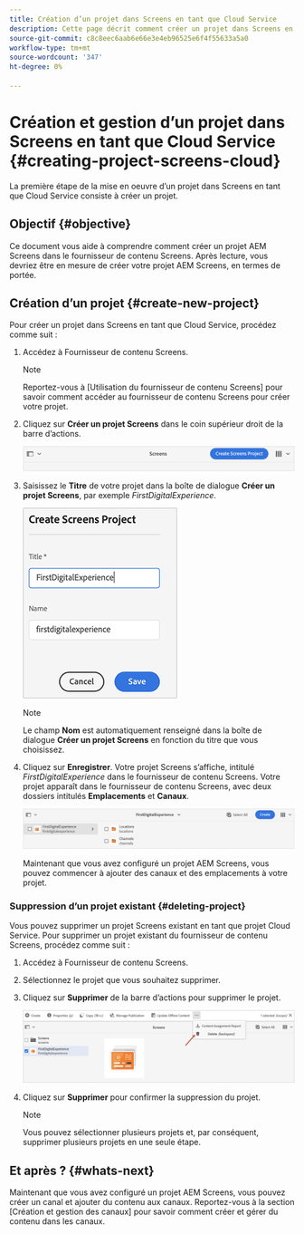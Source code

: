 ```yaml
---
title: Création d’un projet dans Screens en tant que Cloud Service
description: Cette page décrit comment créer un projet dans Screens en tant que Cloud Service.
source-git-commit: c8c8eec6aab6e66e3e4eb96525e6f4f55633a5a0
workflow-type: tm+mt
source-wordcount: '347'
ht-degree: 0%

---
```



# Création et gestion d’un projet dans Screens en tant que Cloud Service {#creating-project-screens-cloud}

La première étape de la mise en oeuvre d’un projet dans Screens en tant que Cloud Service consiste à créer un projet.

## Objectif {#objective}

Ce document vous aide à comprendre comment créer un projet AEM Screens dans le fournisseur de contenu Screens. Après lecture, vous devriez être en mesure de créer votre projet AEM Screens, en termes de portée.

## Création d’un projet {#create-new-project}

Pour créer un projet dans Screens en tant que Cloud Service, procédez comme suit :

1. Accédez à Fournisseur de contenu Screens.

   >[!NOTE]
   >Reportez-vous à [Utilisation du fournisseur de contenu Screens] pour savoir comment accéder au fournisseur de contenu Screens pour créer votre projet.

1. Cliquez sur **Créer un projet Screens** dans le coin supérieur droit de la barre d’actions.

   ![](/help/screens-cloud/assets/create-content/create-screens-project1.png)

1. Saisissez le **Titre** de votre projet dans la boîte de dialogue **Créer un projet Screens**, par exemple *FirstDigitalExperience*.

   ![](/help/screens-cloud/assets/create-content/create-screens-project2.png)

   >[!NOTE]
   >Le champ **Nom** est automatiquement renseigné dans la boîte de dialogue **Créer un projet Screens** en fonction du titre que vous choisissez.

1. Cliquez sur **Enregistrer**. Votre projet Screens s’affiche, intitulé *FirstDigitalExperience* dans le fournisseur de contenu Screens. Votre projet apparaît dans le fournisseur de contenu Screens, avec deux dossiers intitulés **Emplacements** et **Canaux**.

   ![](/help/screens-cloud/assets/create-content/create-screens-project3.png)

   Maintenant que vous avez configuré un projet AEM Screens, vous pouvez commencer à ajouter des canaux et des emplacements à votre projet.

### Suppression d’un projet existant {#deleting-project}

Vous pouvez supprimer un projet Screens existant en tant que projet Cloud Service.
Pour supprimer un projet existant du fournisseur de contenu Screens, procédez comme suit :

1. Accédez à Fournisseur de contenu Screens.
1. Sélectionnez le projet que vous souhaitez supprimer.
1. Cliquez sur **Supprimer** de la barre d’actions pour supprimer le projet.

   ![](/help/screens-cloud/assets/create-content/create-project5.png)

1. Cliquez sur **Supprimer** pour confirmer la suppression du projet.

   >[!NOTE]
   >Vous pouvez sélectionner plusieurs projets et, par conséquent, supprimer plusieurs projets en une seule étape.

## Et après ? {#whats-next}

Maintenant que vous avez configuré un projet AEM Screens, vous pouvez créer un canal et ajouter du contenu aux canaux. Reportez-vous à la section [Création et gestion des canaux] pour savoir comment créer et gérer du contenu dans les canaux.